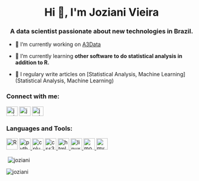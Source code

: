 <h1 align="center">Hi 👋, I'm Joziani Vieira</h1>
<h3 align="center">A data scientist passionate about new technologies in Brazil.</h3>

- 🔭 I’m currently working on [A3Data](https://a3data.com.br/)

- 🌱 I’m currently learning **other software to do statistical analysis in addition to R.**

- 📝 I regulary write articles on [Statistical Analysis, Machine Learning](Statistical Analysis, Machine Learning)

<p align="left">
<h3 align="left">Connect with me:</h3>
<a href="https://linkedin.com/in/joziani-mota" target="blank"><img align="center" src="https://cdn.jsdelivr.net/npm/simple-icons@3.0.1/icons/linkedin.svg" alt="joziani-mota-7a602355" height="25" width="30" /></a>
<a href="https://instagram.com/jooziani" target="blank"><img align="center" src="https://cdn.jsdelivr.net/npm/simple-icons@3.0.1/icons/instagram.svg" alt="jooziani" height="25" width="30" /></a>
<a href="https://kaggle.com/jozianivieira" target="blank"><img align="center" src="https://cdn.jsdelivr.net/npm/simple-icons@3.0.1/icons/kaggle.svg" alt="jozianivieira" height="25" width="30" /></a>
</p>

<h3 align="left">Languages and Tools:</h3>
<p align="left"> <a target="_blank" rel="noopener noreferrer" href="https://camo.githubusercontent.com/a38e00afb9885dca99e1b724c21bdf089cec5247/68747470733a2f2f7777772e726d696e696e672e636f6d2e62722f77702d636f6e74656e742f75706c6f6164732f323031352f30382f5253747564696f2d42616c6c2e706e67"><img src="https://camo.githubusercontent.com/a38e00afb9885dca99e1b724c21bdf089cec5247/68747470733a2f2f7777772e726d696e696e672e636f6d2e62722f77702d636f6e74656e742f75706c6f6164732f323031352f30382f5253747564696f2d42616c6c2e706e67" alt="R" title="R" width="30" height="30" data-canonical-src="https://www.rmining.com.br/wp-content/uploads/2015/08/RStudio-Ball.png" style="max-width:100%;"></a> <a href="https://www.python.org" target="_blank"> <img src="https://devicons.github.io/devicon/devicon.git/icons/python/python-original.svg" alt="python" width="30" height="30"/> </a> <a href="https://www.w3schools.com/cpp/" target="_blank"> <img src="https://devicons.github.io/devicon/devicon.git/icons/cplusplus/cplusplus-original.svg" alt="cplusplus" width="30" height="30"/> </a> <a href="https://www.w3schools.com/css/" target="_blank"> <img src="https://devicons.github.io/devicon/devicon.git/icons/css3/css3-original-wordmark.svg" alt="css3" width="30" height="30"/> </a> <a href="https://www.w3.org/html/" target="_blank"> <img src="https://devicons.github.io/devicon/devicon.git/icons/html5/html5-original-wordmark.svg" alt="html5" width="30" height="30"/> </a> <a href="https://www.linux.org/" target="_blank"> <img src="https://devicons.github.io/devicon/devicon.git/icons/linux/linux-original.svg" alt="linux" width="30" height="30"/> </a> <a href="https://www.mongodb.com/" target="_blank"> <img src="https://devicons.github.io/devicon/devicon.git/icons/mongodb/mongodb-original-wordmark.svg" alt="mongodb" width="30" height="30"/> </a> <a href="https://www.mysql.com/" target="_blank"> <img src="https://devicons.github.io/devicon/devicon.git/icons/mysql/mysql-original-wordmark.svg" alt="mysql" width="30" height="30"/> </a> </p>

<p>&nbsp;<img align="center" src="https://github-readme-stats.vercel.app/api?username=joziani&show_icons=true" alt="joziani" /></p>

<p><img align="left" src="https://github-readme-stats.vercel.app/api/top-langs/?username=joziani&layout=compact" alt="joziani" /></p>


